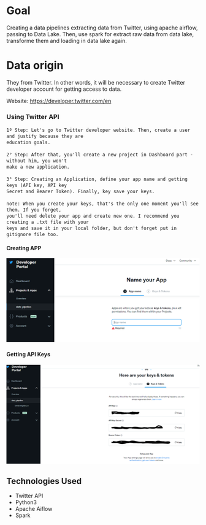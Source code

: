 # Goal
Creating a data pipelines extracting data from Twitter, using apache airflow, passing to Data Lake. Then, use spark for extract raw data from data lake, transforme them and loading in data lake again.

# Data origin
They from Twitter. In other words, it will be necessary to create Twitter developer account for getting access to data.

Website: https://developer.twitter.com/en

### Using Twitter API

    1º Step: Let's go to Twitter developer website. Then, create a user and justify because they are 
    education goals. 

    2° Step: After that, you'll create a new project in Dashboard part - without him, you won't 
    make a new application.
    
    3° Step: Creating an Application, define your app name and getting keys (API key, API key 
    Secret and Bearer Token). Finally, key save your keys.

    note: When you create your keys, that's the only one moment you'll see them. If you forget, 
    you'll need delete your app and create new one. I recommend you creating a .txt file with your 
    keys and save it in your local folder, but don't forget put in gitignore file too.

#### Creating APP

![creating_app](./images/creating_app_tt.PNG)

#### Getting API Keys

![api_keys](./images/api_keys_tt.PNG)


## Technologies Used
- Twitter API
- Python3
- Apache Aiflow
- Spark 